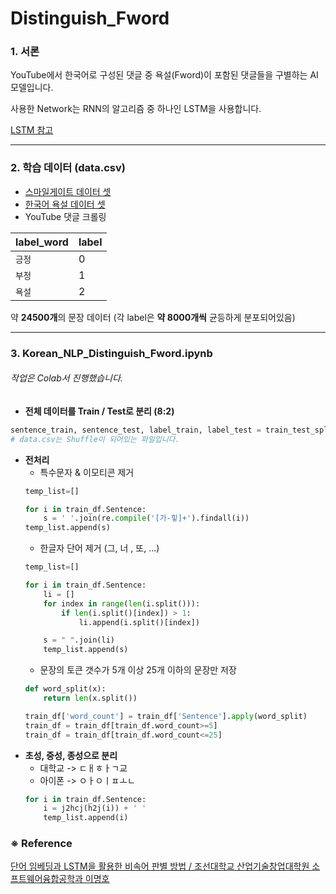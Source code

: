 # Distinguish_Fword
### 1. 서론
YouTube에서 한국어로 구성된 댓글 중 욕설(Fword)이 포함된 댓글들을 구별하는 AI 모델입니다.  

사용한 Network는 RNN의 알고리즘 중 하나인 LSTM을 사용합니다.   

[LSTM 참고](https://wegonnamakeit.tistory.com/7)

---
### 2. 학습 데이터 (data.csv)

- [스마일게이트 데이터 셋](https://github.com/smilegate-ai/korean_unsmile_dataset)  
- [한국어 욕설 데이터 셋](https://github.com/2runo/Curse-detection-data)  
- YouTube 댓글 크롤링  

| label_word | label|
|---|---|
| `긍정` | 0 |
| `부정` | 1 |
| `욕설` | 2 |    

약 **24500개**의 문장 데이터 (각 label은 **약 8000개씩** 균등하게 분포되어있음)

-------
### 3. Korean_NLP_Distinguish_Fword.ipynb

###### 작업은 Colab서 진행했습니다.
- **전체 데이터를 Train / Test로 분리 (8:2)** 
```python
sentence_train, sentence_test, label_train, label_test = train_test_split(data['Sentence'], data['label'], test_size = 0.2, shuffle = False)  
# data.csv는 Shuffle이 되어있는 파일입니다.
```
- **전처리** 
	- 특수문자 & 이모티콘 제거
	```python
	temp_list=[]

	for i in train_df.Sentence:
  		s = ' '.join(re.compile('[가-힣]+').findall(i))
	temp_list.append(s)
	```
    - 한글자 단어 제거 (그, 너 , 또, ...)
    ```python
    temp_list=[]

	for i in train_df.Sentence:
  		li = []
  		for index in range(len(i.split())):
	    	if len(i.split()[index]) > 1:
            	li.append(i.split()[index])
  
  		s = " ".join(li)
  		temp_list.append(s)
    ```
    - 문장의 토큰 갯수가 5개 이상 25개 이하의 문장만 저장
    ```python
    def word_split(x):
    	return len(x.split())

	train_df['word_count'] = train_df['Sentence'].apply(word_split)
	train_df = train_df[train_df.word_count>=5]
    train_df = train_df[train_df.word_count<=25]
    ```
- **초성, 중성, 종성으로 분리**
	- 대학교 -> ㄷㅐㅎㅏㄱ교
	- 아이폰 -> ㅇㅏㅇㅣㅍㅗㄴ
	```python
    for i in train_df.Sentence:
    	i = j2hcj(h2j(i)) + ' '
  		temp_list.append(i)
    ```



### ※ Reference
[단어 임베딩과 LSTM을 활용한 비속어 판별 방법 / 조선대학교 산업기술창업대학원 소프트웨어융합공학과 이명호](https://oak.chosun.ac.kr/bitstream/2020.oak/2036/2/%EB%8B%A8%EC%96%B4%20%EC%9E%84%EB%B2%A0%EB%94%A9%EA%B3%BC%20LSTM%EC%9D%84%20%ED%99%9C%EC%9A%A9%ED%95%9C%20%EB%B9%84%EC%86%8D%EC%96%B4%20%ED%8C%90%EB%B3%84%20%EB%B0%A9%EB%B2%95.pdf)
